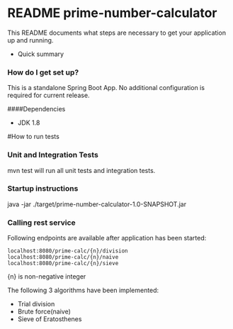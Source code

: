 # README prime-number-calculator

This README documents what steps are necessary to get your application up and running.

* Quick summary

### How do I get set up? ###
This is a standalone Spring Boot App. No additional configuration is required for current release.

####Dependencies
* JDK 1.8

#How to run tests
### Unit and Integration Tests
mvn test will run all unit tests and integration tests.

### Startup instructions
java -jar ./target/prime-number-calculator-1.0-SNAPSHOT.jar

### Calling rest service
Following endpoints are available after application has been started:

```
localhost:8080/prime-calc/{n}/division
localhost:8080/prime-calc/{n}/naive
localhost:8080/prime-calc/{n}/sieve
```

{n} is non-negative integer

The following 3 algorithms have been implemented:
* Trial division
* Brute force(naive)
* Sieve of Eratosthenes